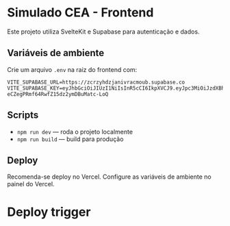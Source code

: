# Simulado CEA - Frontend

Este projeto utiliza SvelteKit e Supabase para autenticação e dados.

## Variáveis de ambiente

Crie um arquivo `.env` na raiz do frontend com:

```
VITE_SUPABASE_URL=https://zcrzyhdzjanivracmoub.supabase.co
VITE_SUPABASE_KEY=eyJhbGciOiJIUzI1NiIsInR5cCI6IkpXVCJ9.eyJpc3MiOiJzdXBhYmFzZSIsInJlZiI6Inpjcnp5aGR6amFuaXZyYWNtb3ViIiwicm9sZSI6ImFub24iLCJpYXQiOjE3NTgyNDUwOTEsImV4cCI6MjA3MzgyMTA5MX0.heBPLB4Br-eCZegPRmf64RwfZ15dz2ymDBuMatc-LoQ
```

## Scripts

- `npm run dev` — roda o projeto localmente
- `npm run build` — build para produção

## Deploy

Recomenda-se deploy no Vercel. Configure as variáveis de ambiente no painel do Vercel.
# Deploy trigger
